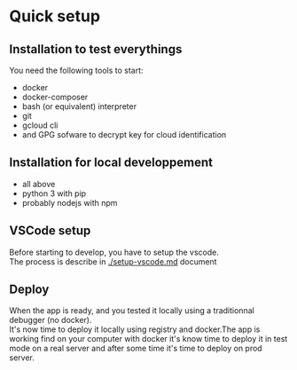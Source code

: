 # Quick setup 

## Installation to test everythings
You need the following tools to start:
- docker
- docker-composer
- bash (or equivalent) interpreter
- git
- gcloud cli 
- and GPG sofware to decrypt key for cloud identification

## Installation for local developpement
- all above
- python 3 with pip
- probably nodejs with npm

## VSCode setup
Before starting to develop, you have to setup the vscode. <br/>
The process is describe in <a href='./setup-vscode.md'>./setup-vscode.md</a> document

## Deploy
When the app is ready, and you tested it locally using a traditionnal debugger (no docker). <br/>
It's now time to deploy it locally using registry and docker.The app is working find on your computer with docker it's know time to deploy it in test mode on a real server and after some time it's time to deploy on prod server.








